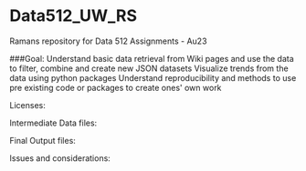 # Data512_UW_RS
Ramans repository for Data 512 Assignments - Au23

###Goal:
Understand basic data retrieval from Wiki pages and use the data to filter, combine and create new JSON datasets
Visualize trends from the data using python packages
Understand reproducibility and methods to use pre existing code or packages to create ones' own work

Licenses:

Intermediate Data files:

Final Output files:

Issues and considerations:


